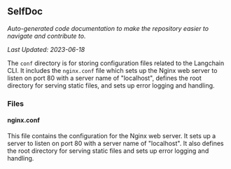 <!--- START SELFDOC --->
## SelfDoc
_Auto-generated code documentation to make the repository easier to navigate and contribute to._

_Last Updated: 2023-06-18_

The `conf` directory is for storing configuration files related to the Langchain CLI. It includes the `nginx.conf` file which sets up the Nginx web server to listen on port 80 with a server name of "localhost", defines the root directory for serving static files, and sets up error logging and handling.

### Files
#### nginx.conf
This file contains the configuration for the Nginx web server. It sets up a server to listen on port 80 with a server name of "localhost". It also defines the root directory for serving static files and sets up error logging and handling.

<!--- END SELFDOC --->